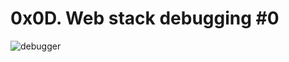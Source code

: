 # 0x0D. Web stack debugging #0
![debugger](https://s3.amazonaws.com/intranet-projects-files/holbertonschool-sysadmin_devops/265/uWLzjc8.jpg)
